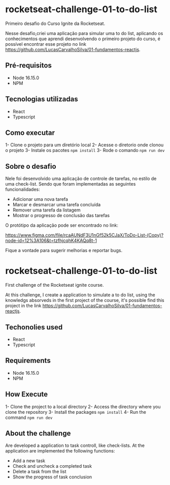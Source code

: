 # rocketseat-challenge-01-to-do-list
Primeiro desafio do Curso Ignite da Rocketseat. 

Nesse desafio,criei uma aplicação para simular uma to do list, aplicando os conhecimentos que aprendi desenvolvendo o primeiro projeto do curso, é possível 
encontrar esse projeto no link https://github.com/LucasCarvalhoSilva/01-fundamentos-reactjs. 

## Pré-requisitos
- Node 16.15.0
- NPM
## Tecnologias utilizadas 
- React
- Typescript
## Como executar

1- Clone o projeto para um diretório local
2- Acesse o diretorio onde clonou o projeto
3- Instale os pacotes ```npm install```
3- Rode o comando ```npm run dev``` 

## Sobre o desafio

Nele foi desenvolvido uma aplicação de controle de tarefas, no estilo de uma check-list. Sendo que foram implementadas as seguintes
funcionalidades:

- Adicionar uma nova tarefa
- Marcar e desmarcar uma tarefa concluída
- Remover uma tarefa da listagem
- Mostrar o progresso de conclusão das tarefas

O protótipo da aplicação pode ser encontrado no link: 

https://www.figma.com/file/rcaAUNdF3U1nGf52k5CJaX/ToDo-List-(Copy)?node-id=12%3A106&t=tzfhjcqhK4KAQq8t-1

Fique a vontade para sugerir melhorias e reportar bugs. 

# rocketseat-challenge-01-to-do-list

First challenge of the Rocketseat ignite course.

At this challenge, I create a application to simulate a to do list, using the knowledgs absorveds in the first project of the course, it's possible
find this project in the link https://github.com/LucasCarvalhoSilva/01-fundamentos-reactjs.

## Techonolies used
- React 
- Typescript

## Requirements
- Node 16.15.0
- NPM
## How Execute
1- Clone the project to a local directory
2- Access the directory where you clone the repository
3- Install the packages ```npm install```
4- Run the command ```npm run dev```    
## About the challenge

Are developed a application to task controll, like check-lists. At the application are implemented the following functions:
- Add a new task
- Check and uncheck a completed task
- Delete a task from the list
- Show the progress of task conclusion